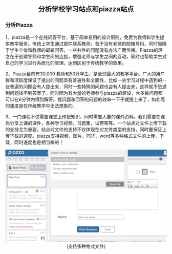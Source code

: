 ## <div align=center>分析学校学习站点和piazza站点</div>

### 分析Piazza
1、piazza是一个在线问答平台，基于简单易用的设计原则，免费为教师和学生提供教学服务。传统上学生通过邮件联系教师，苦于没有老师的邮箱号码、同时局限于学生个体和教师的邮箱问答，一些共性的问题没有办法广而传播。Piazza的理念在于创建导师和学生间的连接，增强老师与学生之间的互动，同时也帮助学生对自己的学习进行系统化的管理，达到区别于传统教学的效果。

2、Piazza目前有30,000 教师和50万学生，是全球最大的教学平台。广大的用户群和活跃度保证了提出的问题具有普遍性和全面性，比如一些学习过程中遇到的一些普遍的问题会有人提出来，同时一些特殊的问题也会有人提出来，这样就不愁遇到问题找不到答案了。同时因为有大量的老师参与piazza的建设，大多数问题都可以在6分钟内得到解答。提问题和回答的问题的效率一下子就提上来了，如此高的速度是在传统教学中无法想象的。

3、一门课程不仅需要课堂上传授知识，同时需要大量的课外资料。我们需要在课后分享上课的课件，各种学习视频，习题集，试卷等等。一个站点对文件上传下载的支持尤为重要。站点对文件的支持不仅体现在对文件类型的支持，同时要保证上传下载的速度。piazza支持视频、图片、PDF、word等多种格式文件的上传、下载，同时速度也是相当棒的！  
<div align=center><img src = "https://github.com/ECNU-DEIT-2015/10152510231/blob/master/doc/Pictures/1.png?raw=true" ></div>
<div align=center>(支持多种格式文件)</div>

